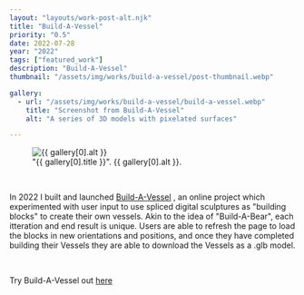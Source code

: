 ```yaml
---
layout: "layouts/work-post-alt.njk"
title: "Build-A-Vessel"
priority: "0.5"
date: 2022-07-28
year: "2022"
tags: ["featured_work"]
description: "Build-A-Vessel"
thumbnail: "/assets/img/works/build-a-vessel/post-thumbnail.webp"

gallery:
  - url: "/assets/img/works/build-a-vessel/build-a-vessel.webp"
    title: "Screenshot from Build-A-Vessel"
    alt: "A series of 3D models with pixelated surfaces"

---
```


<figure class="main-article__figure">
    <img class="main-article__img" src="{{ gallery[0].url  }}" alt="{{ gallery[0].alt }}" title="{{ gallery[0].title }}">
        <figcaption>
            "{{ gallery[0].title }}". {{ gallery[0].alt }}.
        </figcaption>
</figure>

<br>

<p class="indent">In 2022 I built and launched <a href="https://app.bralri.net/build-a-vessel" target="_blank" rel="noopener">Build-A-Vessel</a> <sup><i class="fa-solid fa-arrow-up-right-from-square icon-grey"></i></sup>, an online project which experimented with user input to use spliced digital sculptures as "building blocks" to create their own vessels. Akin to the idea of "Build-A-Bear", each itteration and end result is unique. Users are able to refresh the page to load the blocks in new orientations and positions, and once they have completed building their Vessels they are able to download the Vessels as a .glb model.</p>

<br>

<p><i class="fa-solid fa-star-of-life icon-accent"></i> Try Build-A-Vessel out <a href="https://app.bralri.net/build-a-vessel" target="_blank" rel="noopener">here</a> <sup><i class="fa-solid fa-arrow-up-right-from-square icon-grey"></i></sup></p>

<br>
<br>
